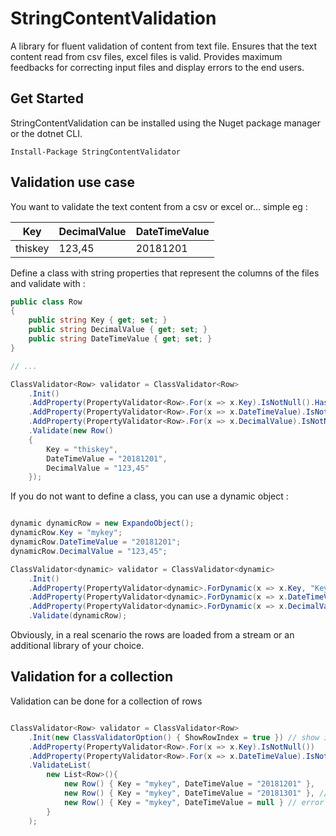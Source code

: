 # StringContentValidation

A library for fluent validation of content from text file. Ensures that the text content read from csv files, excel files is valid. Provides maximum feedbacks for correcting input files and display errors to the end users.

## Get Started

StringContentValidation can be installed using the Nuget package manager or the dotnet CLI.

```
Install-Package StringContentValidator
```

## Validation use case

You want to validate the text content from a csv or excel or... simple eg :

| Key     | DecimalValue | DateTimeValue |
| ------- | ------------ | ------------- |
| thiskey | 123,45       | 20181201      |

Define a class with string properties that represent the columns of the files and validate with :

```cs
public class Row
{
    public string Key { get; set; }
    public string DecimalValue { get; set; }
    public string DateTimeValue { get; set; }
}

// ...

ClassValidator<Row> validator = ClassValidator<Row>
    .Init()
    .AddProperty(PropertyValidator<Row>.For(x => x.Key).IsNotNull().HasLength(5,10))
    .AddProperty(PropertyValidator<Row>.For(x => x.DateTimeValue).IsNotNull().IsDateTime("yyyyMMdd"))
    .AddProperty(PropertyValidator<Row>.For(x => x.DecimalValue).IsNotNull().IsDecimal())
    .Validate(new Row()
    {
        Key = "thiskey",
        DateTimeValue = "20181201",
        DecimalValue = "123,45"
    });
```

If you do not want to define a class, you can use a dynamic object :

```cs

dynamic dynamicRow = new ExpandoObject();
dynamicRow.Key = "mykey";
dynamicRow.DateTimeValue = "20181201";
dynamicRow.DecimalValue = "123,45";

ClassValidator<dynamic> validator = ClassValidator<dynamic>
    .Init()
    .AddProperty(PropertyValidator<dynamic>.ForDynamic(x => x.Key, "Key").IsNotNull().HasLength(5, 10))
    .AddProperty(PropertyValidator<dynamic>.ForDynamic(x => x.DateTimeValue, "DateTimeValue").IsDateTime("yyyyMMdd"))
    .AddProperty(PropertyValidator<dynamic>.ForDynamic(x => x.DecimalValue, "DecimalValue").IsNotNull().IsDecimal())
    .Validate(dynamicRow);

```

Obviously, in a real scenario the rows are loaded from a stream or an additional library of your choice.

## Validation for a collection

Validation can be done for a collection of rows

```cs

ClassValidator<Row> validator = ClassValidator<Row>
    .Init(new ClassValidatorOption() { ShowRowIndex = true }) // show index in error list
    .AddProperty(PropertyValidator<Row>.For(x => x.Key).IsNotNull())
    .AddProperty(PropertyValidator<Row>.For(x => x.DateTimeValue).IsNotNull().IsDateTime("yyyyMMdd"))
    .ValidateList(
        new List<Row>(){
            new Row() { Key = "mykey", DateTimeValue = "20181201" },
            new Row() { Key = "mykey", DateTimeValue = "20181301" }, // error
            new Row() { Key = "mykey", DateTimeValue = null } // error
        }
    );

```
